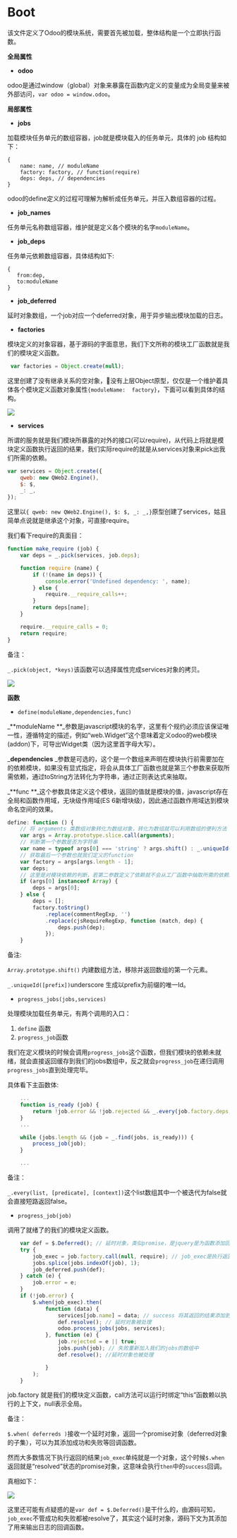 # Boot

该文件定义了Odoo的模块系统，需要首先被加载，整体结构是一个立即执行函数。

**全局属性**

* **odoo**

odoo是通过window（global）对象来暴露在函数内定义的变量成为全局变量来被外部访问，`var odoo = window.odoo`。

**局部属性**

* **jobs**

加载模块任务单元的数组容器，job就是模块载入的任务单元，具体的 job 结构如下：

```
{
    name: name, // moduleName
    factory: factory, // function(require)
    deps: deps, // dependencies
}
```

odoo的define定义的过程可理解为解析成任务单元，并压入数组容器的过程。

* **job\_names**

任务单元名称数组容器，维护就是定义各个模块的名字`moduleName`。

* **job\_deps**

任务单元依赖数组容器，具体结构如下:

```
{  
   from:dep,
   to:moduleName
}
```

* **job\_deferred**

延时对象数组，一个job对应一个deferred对象，用于异步输出模块加载的日志。

* **factories**

模块定义的对象容器，基于源码的字面意思，我们下文所称的模块工厂函数就是我们的模块定义函数。

```js
 var factories = Object.create(null);
```

这里创建了没有继承关系的空对象，没有上层Object原型，仅仅是一个维护着具体各个模块定义函数对象属性`{moduleName:  factory}`，下面可以看到具体的结构。

![](/assets/boot_factories.png)

* **services**

所谓的服务就是我们模块所暴露的对外的接口\(可以require\)，从代码上将就是模块定义函数执行返回的结果，我们实际require的就是从services对象来pick出我们所需的依赖。

```js
var services = Object.create({
    qweb: new QWeb2.Engine(),
    $: $,
    _: _,    
});
```

这里以`{ qweb: new QWeb2.Engine(), $: $, _: _,}`原型创建了services，姑且简单点说就是继承这个对象，可直接require。

我们看下require的真面目：

```js
function make_require (job) {
    var deps = _.pick(services, job.deps);

    function require (name) {
        if (!(name in deps)) {
            console.error('Undefined dependency: ', name);
        } else {
            require.__require_calls++;
        }
        return deps[name];
    }

    require.__require_calls = 0;
    return require;
}
```

备注：

`_.pick(object, *keys)`该函数可以选择属性完成services对象的拷贝。

![](/assets/boot_pick_services.png)

**函数**

* `define(moduleName,dependencies,func)`

_**moduleName  **_参数是javascript模块的名字，这里有个规约必须应该保证唯一性，遵循特定的描述，例如“web.Widget”这个意味着定义odoo的web模块\(addon\)下，可导出Widget类（因为这里首字母大写）。

_**dependencies** _参数是可选的，这个是一个数组来声明在模块执行前需要加在的依赖模块，如果没有显式指定，将会从具体工厂函数也就是第三个参数来获取所需依赖，通过toString方法转化为字符串，通过正则表达式来抽取。

_**func  **_这个参数具体定义这个模块，返回的值就是模块的值，javascript存在全局和函数作用域，无块级作用域\(ES 6新增块级\)，因此通过函数作用域达到模块命名空间的效果。

```js
define: function () {
    // 将 arguments 类数组对象转化为数组对象，转化为数组就可以利用数组的便利方法
    var args = Array.prototype.slice.call(arguments); 
    // 判断第一个参数是否为字符串
    var name = typeof args[0] === 'string' ? args.shift() : _.uniqueId('__job'); 
    // 获取最后一个参数也就我们定义的function
    var factory = args[args.length - 1];
    var deps;
    // 这里是对模块依赖的判断，若第二参数定义了依赖就不会从工厂函数中抽取所需的依赖。
    if (args[0] instanceof Array) {
        deps = args[0];
    } else {
        deps = [];
        factory.toString()
            .replace(commentRegExp, '')
            .replace(cjsRequireRegExp, function (match, dep) {
                deps.push(dep);
            });
    }
```

备注:

`Array.prototype.shift()` 内建数组方法，移除并返回数组的第一个元素。

`_.uniqueId([prefix])`underscore 生成以prefix为前缀的唯一Id。

* `progress_jobs(jobs,services)`

处理模块加载任务单元，有两个调用的入口：

1. `define` 函数
2. `progress_job`函数

我们在定义模块的时候会调用`progress_jobs`这个函数，但我们模块的依赖未就绪，就会直接返回缓存到我们的jobs数组中，反之就会`progress_job`在递归调用`progress_jobs`直到处理完毕。

具体看下主函数体:

```js
    ...
    function is_ready (job) {
        return !job.error && !job.rejected && _.every(job.factory.deps, function (name) { return name in services; });
    }
    ...

    while (jobs.length && (job = _.find(jobs, is_ready))) {
        process_job(job);
    }

    ...
```

备注：

`_.every(list, [predicate], [context])`这个list数组其中一个被迭代为false就会直接短路返回false。

* `progress_job(job)`

调用了就绪了的我们的模块定义函数。

```js
    var def = $.Deferred(); // 延时对象，类似promise，是jquery是为函数添加回调函数的一种解决方案。
    try {
        job_exec = job.factory.call(null, require); // job_exec是执行返回的结果
        jobs.splice(jobs.indexOf(job), 1);
        job_deferred.push(def);
    } catch (e) {
        job.error = e;
    }
    if (!job.error) {
        $.when(job_exec).then(
            function (data) {
                services[job.name] = data; // success 将其返回的结果添加到services对象上，属性名为模块名字。
                def.resolve(); // 延时对象被处理
                odoo.process_jobs(jobs, services);
            }, function (e) {
                job.rejected = e || true;
                jobs.push(job); // 失败重新加入我们的jobs的数组中
                def.resolve(); //延时对象也被处理

            }
        );
    }
```

job.factory 就是我们的模块定义函数，call方法可以运行时绑定“this”函数赖以执行的上下文，null表示全局。

备注：

`$.when( deferreds )`接收一个延时对象，返回一个promise对象（deferred对象的子集），可以为其添加成功和失败等回调函数。

然而大多数情况下执行返回的结果`job_exec`单纯就是一个对象，这个时候`$.when`返回就是“resolved”状态的promise对象，这意味会执行`then`中的`success`回调。

真相如下：

![](/assets/jobs_exec_resolved.png)

这里还可能有点疑惑的是`var def = $.Deferred()`是干什么的，由源码可知，`job_exec`不管成功和失败都被resolve了，其实这个延时对象，源码下文为其添加了用来输出日志的回调函数。


